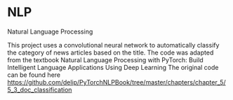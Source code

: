 # NLP
Natural Language Processing

This project uses a convolutional neural network to automatically classify the category of news articles based on the title. 
The code was adapted from the textbook Natural Language Processing with PyTorch: Build Intelligent Language Applications Using Deep Learning
The original code can be found here https://github.com/delip/PyTorchNLPBook/tree/master/chapters/chapter_5/5_3_doc_classification
